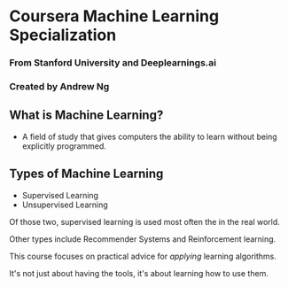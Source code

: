 # Coursera Machine Learning Specialization
### From Stanford University and Deeplearnings.ai
### Created by Andrew Ng

## What is Machine Learning?

* A field of study that gives computers the ability to learn without being explicitly programmed.

## Types of Machine Learning

* Supervised Learning
* Unsupervised Learning

Of those two, supervised learning is used most often the in the real world.

Other types include Recommender Systems and Reinforcement learning.

This course focuses on practical advice for *applying* learning algorithms. 

It's not just about having the tools, it's about learning how to use them.
